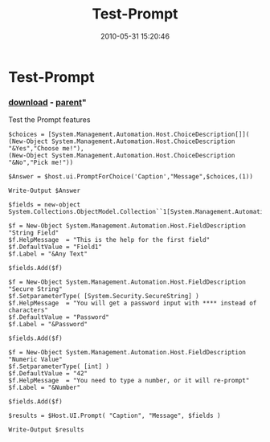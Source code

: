 ﻿---
pid:            1886
parent:         1870
children:       
poster:         anti121
title:          Test-Prompt
date:           2010-05-31 15:20:46
format:         posh
---

# Test-Prompt

### [download](1886.ps1) - [parent](1870.md)"

Test the Prompt features

```posh
$choices = [System.Management.Automation.Host.ChoiceDescription[]](
(New-Object System.Management.Automation.Host.ChoiceDescription "&Yes","Choose me!"),
(New-Object System.Management.Automation.Host.ChoiceDescription "&No","Pick me!"))

$Answer = $host.ui.PromptForChoice('Caption',"Message",$choices,(1))

Write-Output $Answer

$fields = new-object System.Collections.ObjectModel.Collection``1[System.Management.Automation.Host.FieldDescription]

$f = New-Object System.Management.Automation.Host.FieldDescription "String Field"
$f.HelpMessage  = "This is the help for the first field"
$f.DefaultValue = "Field1"
$f.Label = "&Any Text"

$fields.Add($f)

$f = New-Object System.Management.Automation.Host.FieldDescription "Secure String"
$f.SetparameterType( [System.Security.SecureString] )
$f.HelpMessage  = "You will get a password input with **** instead of characters"
$f.DefaultValue = "Password"
$f.Label = "&Password"

$fields.Add($f)

$f = New-Object System.Management.Automation.Host.FieldDescription "Numeric Value"
$f.SetparameterType( [int] )
$f.DefaultValue = "42"
$f.HelpMessage  = "You need to type a number, or it will re-prompt"
$f.Label = "&Number"

$fields.Add($f)

$results = $Host.UI.Prompt( "Caption", "Message", $fields )

Write-Output $results
```
